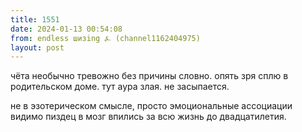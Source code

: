 ```yaml
---
title: 1551
date: 2024-01-13 00:54:08
from: endless шизing ⍼ (channel1162404975)
layout: post
---
```


чёта необычно тревожно без причины словно. опять зря сплю в родительском доме. тут аура злая. не засыпается.

не в эзотерическом смысле, просто эмоциональные ассоциации видимо пиздец в мозг впились за всю жизнь до двадцатилетия.
